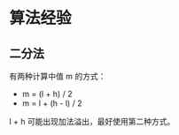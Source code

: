 # 算法经验



## 二分法



有两种计算中值 m 的方式：

* m = \(l + h\) / 2
* m = l + \(h - l\) / 2

l + h 可能出现加法溢出，最好使用第二种方式。



